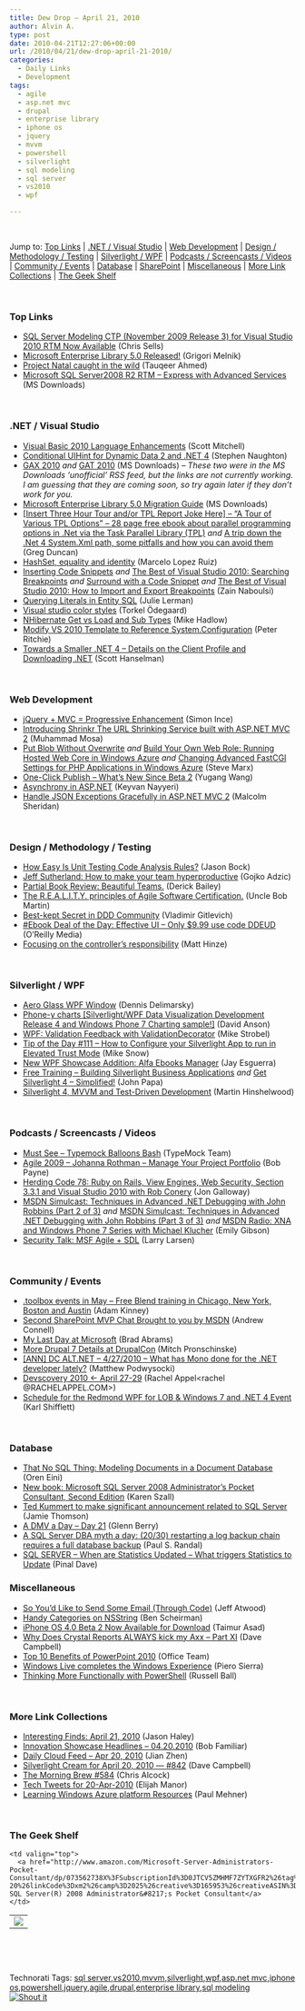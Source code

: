 ```yaml
---
title: Dew Drop – April 21, 2010
author: Alvin A.
type: post
date: 2010-04-21T12:27:06+00:00
url: /2010/04/21/dew-drop-april-21-2010/
categories:
  - Daily Links
  - Development
tags:
  - agile
  - asp.net mvc
  - drupal
  - enterprise library
  - iphone os
  - jquery
  - mvvm
  - powershell
  - silverlight
  - sql modeling
  - sql server
  - vs2010
  - wpf

---
```

&#160;

Jump to: [Top Links][1] | [.NET / Visual Studio][2] | [Web Development][3] | [Design / Methodology / Testing][4] | [Silverlight / WPF][5] | [Podcasts / Screencasts / Videos][6] | [Community / Events][7] | [Database][8] | [SharePoint][9] | [Miscellaneous][10] | [More Link Collections][11] | [The Geek Shelf][12] 

&#160;

### <a name="top"></a>Top Links

  * [SQL Server Modeling CTP (November 2009 Release 3) for Visual Studio 2010 RTM Now Available][13] (Chris Sells)
  * [Microsoft Enterprise Library 5.0 Released!][14] (Grigori Melnik)
  * [Project Natal caught in the wild][15] (Tauqeer Ahmed)
  * [Microsoft SQL Server2008 R2 RTM &#8211; Express with Advanced Services][16] (MS Downloads)

&#160;

### <a name="dotnet"></a>.NET / Visual Studio

  * [Visual Basic 2010 Language Enhancements][17] (Scott Mitchell)
  * [Conditional UIHint for Dynamic Data 2 and .NET 4][18] (Stephen Naughton)
  * [GAX 2010][19] _and_&#160;[GAT 2010][20] (MS Downloads) _– These two were in the MS Downloads ‘unofficial’ RSS feed, but the links are not currently working. I am guessing that they are coming soon, so try again later if they don’t work for you._
  * [Microsoft Enterprise Library 5.0 Migration Guide][21] (MS Downloads)
  * [[Insert Three Hour Tour and/or TPL Report Joke Here] &#8211; “A Tour of Various TPL Options” – 28 page free ebook about parallel programming options in .Net via the Task Parallel Library (TPL)][22] _and_&#160;[A trip down the .Net 4 System.Xml path, some pitfalls and how you can avoid them][23] (Greg Duncan)
  * [HashSet, equality and identity][24] (Marcelo Lopez Ruiz)
  * [Inserting Code Snippets][25] _and_&#160;[The Best of Visual Studio 2010: Searching Breakpoints][26] _and_&#160;[Surround with a Code Snippet][27] _and_&#160;[The Best of Visual Studio 2010: How to Import and Export Breakpoints][28] (Zain Naboulsi)
  * [Querying Literals in Entity SQL][29] (Julie Lerman)
  * [Visual studio color styles][30] (Torkel Ödegaard)
  * [NHibernate Get vs Load and Sub Types][31] (Mike Hadlow)
  * [Modify VS 2010 Template to Reference System.Configuration][32] (Peter Ritchie)
  * [Towards a Smaller .NET 4 &#8211; Details on the Client Profile and Downloading .NET][33] (Scott Hanselman)

&#160;

### <a name="web"></a>Web Development

  * [jQuery + MVC = Progressive Enhancement][34] (Simon Ince)
  * [Introducing Shrinkr The URL Shrinking Service built with ASP.NET MVC 2][35] (Muhammad Mosa)
  * [Put Blob Without Overwrite][36] _and_&#160;[Build Your Own Web Role: Running Hosted Web Core in Windows Azure][37] _and_&#160;[Changing Advanced FastCGI Settings for PHP Applications in Windows Azure][38] (Steve Marx)
  * [One-Click Publish &#8211; What&#8217;s New Since Beta 2][39] (Yugang Wang)
  * [Asynchrony in ASP.NET][40] (Keyvan Nayyeri)
  * [Handle JSON Exceptions Gracefully in ASP.NET MVC 2][41] (Malcolm Sheridan)

&#160;

### <a name="design"></a>Design / Methodology / Testing

  * [How Easy Is Unit Testing Code Analysis Rules?][42] (Jason Bock)
  * [Jeff Sutherland: How to make your team hyperproductive][43] (Gojko Adzic)
  * [Partial Book Review: Beautiful Teams.][44] (Derick Bailey)
  * [The R.E.A.L.I.T.Y. principles of Agile Software Certification.][45] (Uncle Bob Martin)
  * [Best-kept Secret in DDD Community][46] (Vladimir Gitlevich)
  * [#Ebook Deal of the Day: Effective UI &#8211; Only $9.99 use code DDEUD][47] (O&#8217;Reilly Media)
  * [Focusing on the controller’s responsibility][48] (Matt Hinze)

&#160;

### <a name="silverlight"></a>Silverlight / WPF

  * [Aero Glass WPF Window][49] (Dennis Delimarsky)
  * [Phone-y charts [Silverlight/WPF Data Visualization Development Release 4 and Windows Phone 7 Charting sample!]][50] (David Anson)
  * [WPF: Validation Feedback with ValidationDecorator][51] (Mike Strobel)
  * [Tip of the Day #111 – How to Configure your Silverlight App to run in Elevated Trust Mode][52] (Mike Snow)
  * [New WPF Showcase Addition: Alfa Ebooks Manager][53] (Jay Esguerra)
  * [Free Training &#8211; Building Silverlight Business Applications][54] _and_&#160;[Get Silverlight 4 – Simplified!][55] (John Papa)
  * [Silverlight 4, MVVM and Test-Driven Development][56] (Martin Hinshelwood)

&#160;

### <a name="podcasts"></a>Podcasts / Screencasts / Videos

  * [Must See &#8211; Typemock Balloons Bash][57] (TypeMock Team)
  * [Agile 2009 &#8211; Johanna Rothman &#8211; Manage Your Project Portfolio][58] (Bob Payne)
  * [Herding Code 78: Ruby on Rails, View Engines, Web Security, Section 3.3.1 and Visual Studio 2010 with Rob Conery][59] (Jon Galloway)
  * [MSDN Simulcast: Techniques in Advanced .NET Debugging with John Robbins (Part 2 of 3)][60] _and_&#160;[MSDN Simulcast: Techniques in Advanced .NET Debugging with John Robbins (Part 3 of 3)][61] _and_&#160;[MSDN Radio: XNA and Windows Phone 7 Series with Michael Klucher][62] (Emily Gibson)
  * [Security Talk: MSF Agile + SDL][63] (Larry Larsen)

&#160;

### <a name="events"></a>Community / Events

  * [.toolbox events in May – Free Blend training in Chicago, New York, Boston and Austin][64] (Adam Kinney)
  * [Second SharePoint MVP Chat Brought to you by MSDN][65] (Andrew Connell)
  * [My Last Day at Microsoft][66] (Brad Abrams)
  * [More Drupal 7 Details at DrupalCon][67] (Mitch Pronschinske)
  * [[ANN] DC ALT.NET – 4/27/2010 – What has Mono done for the .NET developer lately?][68] (Matthew Podwysocki)
  * [Devscovery 2010 <- April 27-29][69] (Rachel Appel<rachel @RACHELAPPEL.COM>)
  * [Schedule for the Redmond WPF for LOB & Windows 7 and .NET 4 Event][70] (Karl Shifflett)

&#160;

### <a name="db"></a>Database

  * [That No SQL Thing: Modeling Documents in a Document Database][71] (Oren Eini)
  * [New book: Microsoft SQL Server 2008 Administrator&#8217;s Pocket Consultant, Second Edition][72] (Karen Szall)
  * [Ted Kummert to make significant announcement related to SQL Server][73] (Jamie Thomson)
  * [A DMV a Day – Day 21][74] (Glenn Berry)
  * [A SQL Server DBA myth a day: (20/30) restarting a log backup chain requires a full database backup][75] (Paul S. Randal)
  * [SQL SERVER – When are Statistics Updated – What triggers Statistics to Update][76] (Pinal Dave)

<a name="sp"></a>

### <a name="misc"></a>Miscellaneous

  * [So You&#8217;d Like to Send Some Email (Through Code)][77] (Jeff Atwood)
  * [Handy Categories on NSString][78] (Ben Scheirman)
  * [iPhone OS 4.0 Beta 2 Now Available for Download][79] (Taimur Asad)
  * [Why Does Crystal Reports ALWAYS kick my Axx &#8211; Part XI][80] (Dave Campbell)
  * [Top 10 Benefits of PowerPoint 2010][81] (Office Team)
  * [Windows Live completes the Windows Experience][82] (Piero Sierra)
  * [Thinking More Functionally with PowerShell][83] (Russell Ball)

&#160;

### <a name="links"></a>More Link Collections

  * [Interesting Finds: April 21, 2010][84] (Jason Haley)
  * [Innovation Showcase Headlines – 04.20.2010][85] (Bob Familiar)
  * [Daily Cloud Feed &#8211; Apr 20, 2010][86] (Jian Zhen)
  * [Silverlight Cream for April 20, 2010 &#8212; #842][87] (Dave Campbell)
  * [The Morning Brew #584][88] (Chris Alcock)
  * [Tech Tweets for 20-Apr-2010][89] (Elijah Manor)
  * [Learning Windows Azure platform Resources][90] (Paul Mehner)

&#160;

### <a name="shelf"></a>The Geek Shelf

<table border="0" cellspacing="0" cellpadding="0">
  <tr>
    <td>
      <img data-recalc-dims="1" decoding="async" src="https://i0.wp.com/ecx.images-amazon.com/images/I/51VFKrcq6%252BL._SL160_.jpg?w=660" />
    </td>
    
    <td valign="top">
      <a href="http://www.amazon.com/Microsoft-Server-Administrators-Pocket-Consultant/dp/073562738X%3FSubscriptionId%3D0JTCV5ZMHMF7ZYTXGFR2%26tag%3Dalvinashcraft-20%26linkCode%3Dxm2%26camp%3D2025%26creative%3D165953%26creativeASIN%3D073562738X">Microsoft(R) SQL Server(R) 2008 Administrator&#8217;s Pocket Consultant</a>
    </td>
  </tr>
</table>

&#160;

<div style="padding-bottom: 0px; margin: 0px; padding-left: 0px; padding-right: 0px; display: inline; float: none; padding-top: 0px" id="scid:C16BAC14-9A3D-4c50-9394-FBFEF7A93539:1c1441ac-9813-4aaa-a4fc-10ae130b2393" class="wlWriterSmartContent">
  <!--dotnetkickit-->
</div>

&#160;

<div style="padding-bottom: 0px; margin: 0px; padding-left: 0px; padding-right: 0px; display: inline; float: none; padding-top: 0px" id="scid:0767317B-992E-4b12-91E0-4F059A8CECA8:e2d21b69-f4e8-4208-899c-56b30b0738fa" class="wlWriterSmartContent">
  Technorati Tags: <a href="http://technorati.com/tags/sql+server" rel="tag">sql server</a>,<a href="http://technorati.com/tags/vs2010" rel="tag">vs2010</a>,<a href="http://technorati.com/tags/mvvm" rel="tag">mvvm</a>,<a href="http://technorati.com/tags/silverlight" rel="tag">silverlight</a>,<a href="http://technorati.com/tags/wpf" rel="tag">wpf</a>,<a href="http://technorati.com/tags/asp.net+mvc" rel="tag">asp.net mvc</a>,<a href="http://technorati.com/tags/iphone+os" rel="tag">iphone os</a>,<a href="http://technorati.com/tags/powershell" rel="tag">powershell</a>,<a href="http://technorati.com/tags/jquery" rel="tag">jquery</a>,<a href="http://technorati.com/tags/agile" rel="tag">agile</a>,<a href="http://technorati.com/tags/drupal" rel="tag">drupal</a>,<a href="http://technorati.com/tags/enterprise+library" rel="tag">enterprise library</a>,<a href="http://technorati.com/tags/sql+modeling" rel="tag">sql modeling</a>
</div>

<div class="wlWriterHeaderFooter" style="margin:0px; padding:0px 0px 0px 0px;">
  <div class="shoutIt">
    <a rev="vote-for" href="http://dotnetshoutout.com/Submit?url=http%3a%2f%2fwww.alvinashcraft.com%2f2010%2f04%2f21%2fdew-drop-april-21-2010%2f&title=Dew+Drop+%e2%80%93+April+21%2c+2010"><img decoding="async" alt="Shout it" src="http://dotnetshoutout.com/image.axd?url=https://morningdew-bpc6g3a0fgaxdxcu.eastus2-01.azurewebsites.net/2010/04/21/dew-drop-april-21-2010/" style="border:0px" /></a>
  </div>
</div>

 [1]: https://morningdew-bpc6g3a0fgaxdxcu.eastus2-01.azurewebsites.net/#top
 [2]: https://morningdew-bpc6g3a0fgaxdxcu.eastus2-01.azurewebsites.net/#dotnet
 [3]: https://morningdew-bpc6g3a0fgaxdxcu.eastus2-01.azurewebsites.net/#web
 [4]: https://morningdew-bpc6g3a0fgaxdxcu.eastus2-01.azurewebsites.net/#design
 [5]: https://morningdew-bpc6g3a0fgaxdxcu.eastus2-01.azurewebsites.net/#silverlight
 [6]: https://morningdew-bpc6g3a0fgaxdxcu.eastus2-01.azurewebsites.net/#podcasts
 [7]: https://morningdew-bpc6g3a0fgaxdxcu.eastus2-01.azurewebsites.net/#events
 [8]: https://morningdew-bpc6g3a0fgaxdxcu.eastus2-01.azurewebsites.net/#db
 [9]: https://morningdew-bpc6g3a0fgaxdxcu.eastus2-01.azurewebsites.net/#sp
 [10]: https://morningdew-bpc6g3a0fgaxdxcu.eastus2-01.azurewebsites.net/#misc
 [11]: https://morningdew-bpc6g3a0fgaxdxcu.eastus2-01.azurewebsites.net/#links
 [12]: https://morningdew-bpc6g3a0fgaxdxcu.eastus2-01.azurewebsites.net/#shelf
 [13]: http://www.sellsbrothers.com/news/showTopic.aspx?ixTopic=12638
 [14]: http://blogs.msdn.com/agile/archive/2010/04/20/microsoft-enterprise-library-5-0-released.aspx
 [15]: http://feedproxy.google.com/~r/Ithinkdiff/~3/scIPKGUS4Tg/
 [16]: http://feedproxy.google.com/~r/MicrosoftDownloadCenter/~3/7_Ga7du2_60/details.aspx
 [17]: http://www.4guysfromrolla.com/articles/042110-1.aspx
 [18]: http://csharpbits.notaclue.net/2010/01/conditional-uihint-for-dynamic-data-v2.html
 [19]: http://feedproxy.google.com/~r/MicrosoftDownloadCenter/~3/WVBF1C5Gs-A/details.aspx
 [20]: http://feedproxy.google.com/~r/MicrosoftDownloadCenter/~3/_GFn3vgO1O4/details.aspx
 [21]: http://feedproxy.google.com/~r/MicrosoftDownloadCenter/~3/cZFEfdp6tMA/details.aspx
 [22]: http://coolthingoftheday.blogspot.com/2010/04/insert-three-hour-tour-andor-tpl-report.html
 [23]: http://coolthingoftheday.blogspot.com/2010/04/trip-down-net-4-systemxml-path-pitfalls.html
 [24]: http://blogs.msdn.com/marcelolr/archive/2010/04/20/hashset-equality-and-identity.aspx
 [25]: http://feedproxy.google.com/~r/zainnab/~3/0u5xg0U4sJE/inserting-code-snippets-vstipedit0051.aspx
 [26]: http://feedproxy.google.com/~r/zainnab/~3/Vg-Tv0yJrHM/the-best-of-visual-studio-2010-searching-breakpoints.aspx
 [27]: http://feedproxy.google.com/~r/zainnab/~3/DhPXt1b2AJE/surround-with-a-code-snippet-vstipedit0052.aspx
 [28]: http://feedproxy.google.com/~r/zainnab/~3/w80bCD00-5E/the-best-of-visual-studio-2010-how-to-import-and-export-breakpoints.aspx
 [29]: http://thedatafarm.com/blog/data-access/querying-literals-in-entity-sql/
 [30]: http://www.codinginstinct.com/2010/04/visual-studio-color-styles.html
 [31]: http://feeds.dzone.com/~r/zones/dotnet/~3/xK6_1ZZrN44/nhibernate-gett-vs-loadt-and
 [32]: http://feedproxy.google.com/~r/PeterRitchiesMvpBlog/~3/EX_gOf-v6f8/modify-vs-2010-template-to-reference-system-configuration.aspx
 [33]: http://feedproxy.google.com/~r/ScottHanselman/~3/K_vajOnzU-I/TowardsASmallerNET4DetailsOnTheClientProfileAndDownloadingNET.aspx
 [34]: http://blogs.msdn.com/simonince/archive/2010/04/20/jquery-mvc-progressive-enhancement.aspx
 [35]: http://feedproxy.google.com/~r/MosesOfEgyptBlog/~3/BpMp_sueUCo/post.aspx
 [36]: http://blog.smarx.com/posts/put-blob-without-overwrite
 [37]: http://blog.smarx.com/posts/build-your-own-web-role-running-hosted-web-core-in-windows-azure
 [38]: http://blog.smarx.com/posts/changing-advanced-fastcgi-settings-for-php-applications-in-windows-azure
 [39]: http://blogs.msdn.com/webdevtools/archive/2010/04/20/one-click-publish-what-s-new-since-beta-2.aspx
 [40]: http://nayyeri.net/asynchrony-in-asp-net
 [41]: http://feedproxy.google.com/~r/netCurryRecentArticles/~3/fjNLuW909OI/ShowArticle.aspx
 [42]: http://www.jasonbock.net/JB/Default.aspx?blog=entry.d6f6046800d945e6b94e8d92a4da52c2
 [43]: http://gojko.net/2010/04/20/jeff-sutherland-how-to-make-your-team-hyperproductive/
 [44]: http://feedproxy.google.com/~r/LosTechies/~3/Hkx6RGrHWno/partial-book-review-beautiful-teams.aspx
 [45]: http://blog.objectmentor.com/articles/2010/04/21/the-r-e-a-l-i-t-y-principles-of-agile-software-certification
 [46]: http://domaindrivendesign.org/node/187
 [47]: http://oreilly.com/catalog/9780596154783/
 [48]: http://mhinze.com/focusing-on-the-controllers-responsibility/
 [49]: http://feeds.dzone.com/~r/zones/dotnet/~3/YfjH_o_pVT8/aero-glass-wpf-window
 [50]: http://blogs.msdn.com/delay/archive/2010/04/20/phone-y-charts-silverlight-wpf-data-visualization-development-release-4-and-windows-phone-7-charting-sample.aspx
 [51]: http://codedreams.blogspot.com/2010/04/wpf-validation-feedback-with.html
 [52]: http://feedproxy.google.com/~r/MikeSnowBlog/~3/HEWxWgY_YzI/tip-of-the-day-112-how-to-configure-your-silverlight-app-to-run-in-elevated-trust-mode.aspx
 [53]: http://windowsclient.net/community/showcasedetails.aspx?p=317411
 [54]: http://feedproxy.google.com/~r/JohnPapa/~3/qbWlND5fyIo/
 [55]: http://feedproxy.google.com/~r/JohnPapa/~3/XU6iGcldAUE/
 [56]: http://feedproxy.google.com/~r/MartinHinshelwood/~3/AqUjDocnpgo/silverlight-4-mvvm-and-test-driven-development.aspx
 [57]: http://feeds.dzone.com/~r/zones/dotnet/~3/A6P623T-OXc/must-see-typemock-balloons
 [58]: http://agiletoolkit.libsyn.com/index.php?post_id=606613#
 [59]: http://feedproxy.google.com/~r/HerdingCode/~3/nbTe3J5aAHE/
 [60]: http://channel9.msdn.com/posts/egibson/MSDN-Simulcast-Techniques-in-Advanced-NET-Debugging-with-John-Robbins-Part-2-of-3/
 [61]: http://channel9.msdn.com/posts/egibson/Simulcast-Techniques-in-Advanced-NET-Debugging-with-John-Robbins-Part-3-of-3/
 [62]: http://channel9.msdn.com/posts/egibson/MSDN-Radio-XNA-and-Windows-Phone-7-Series-with-Michael-Klucher/
 [63]: http://channel9.msdn.com/posts/LarryLarsen/MSF-Agile--SDL/
 [64]: http://adamkinney.wordpress.com/2010/04/20/toolbox-events-in-may-free-blend-training-in-chicago-new-york-boston-and-austin/
 [65]: http://feedproxy.google.com/~r/AndrewConnell/~3/dQF4FLo3QcQ/second-sharepoint-mvp-chat-brought-to-you-by-msdn.aspx
 [66]: http://blogs.msdn.com/brada/archive/2010/04/20/my-last-day-at-microsoft.aspx
 [67]: http://feeds.dzone.com/~r/zones/dotnet/~3/A53F8aR7ORE/more-drupal-7-details
 [68]: http://feedproxy.google.com/~r/MatthewPodwysockisBlog/~3/M_4NBbwbglg/ann-dc-alt-net-4-27-2010-what-has-mono-done-for-the-net-developer-lately.aspx
 [69]: http://feedproxy.google.com/~r/RachelAppel/~3/CNTjNW6SV3M/
 [70]: http://karlshifflett.wordpress.com/2010/04/20/schedule-for-the-redmond-wpf-for-lob-windows-7-and-net-4-event/
 [71]: http://feedproxy.google.com/~r/AyendeRahien/~3/whaUHO94j00/that-no-sql-thing-modeling-documents-in-a-document-database.aspx
 [72]: http://blogs.msdn.com/microsoft_press/archive/2010/04/20/new-book-microsoft-sql-server-2008-administrator-s-pocket-consultant-second-edition.aspx
 [73]: http://feedproxy.google.com/~r/jamiet/~3/k1-cRcRpmDw/ted-kummert-to-make-significant-announcement-related-to-sql-server.aspx
 [74]: http://www.sqlservercentral.com/blogs/glennberry/archive/2010/04/21/a-dmv-a-day-_1320_-day-21.aspx
 [75]: http://feedproxy.google.com/~r/PaulSRandal/~3/iG6sLSMl8gU/post.aspx
 [76]: http://blog.sqlauthority.com/2010/04/21/sql-server-when-are-statistics-updated-what-triggers-statistics-to-update/
 [77]: http://www.codinghorror.com/blog/2010/04/so-youd-like-to-send-some-email-through-code.html
 [78]: http://feedproxy.google.com/~r/flux88/~3/Ni8wDcGjaDY/
 [79]: http://feedproxy.google.com/~r/RedmondPie/~3/JK-rOg3Wd_Q/
 [80]: http://feeds.dzone.com/~r/zones/dotnet/~3/yyW6tdMFQtc/why-does-crystal-reports
 [81]: http://blogs.technet.com/office2010/archive/2010/04/20/top-10-benefits-of-powerpoint-2010.aspx
 [82]: http://windowsteamblog.com/blogs/windowslive/archive/2010/04/20/windows-live-completes-the-windows-experience.aspx
 [83]: http://feedproxy.google.com/~r/caffeinatedcoder/ProY/~3/fdoiqkeYWTY/
 [84]: http://jasonhaley.com/blog/post.aspx?id=53b9970e-ff73-4291-93fa-8bdcb290d959
 [85]: http://feedproxy.google.com/~r/msdn/bobfamiliar/~3/AAMwdm-oQsU/innovation-showcase-headlines-04-20-2010.aspx
 [86]: http://feedproxy.google.com/~r/onsaas/~3/f7CeSNkVXD4/
 [87]: http://geekswithblogs.net/WynApseTechnicalMusings/archive/2010/04/20/139406.aspx
 [88]: http://feedproxy.google.com/~r/ReflectivePerspective/~3/gJkTIvDNQg8/
 [89]: http://elijahmanor.com/webdevdotnet/post.aspx?id=6340947b-8b30-44d1-950f-8bf85f2bd539
 [90]: http://www.wintellect.com/CS/blogs/pmehner/archive/2010/04/20/learning-windows-azure-platform-resources.aspx